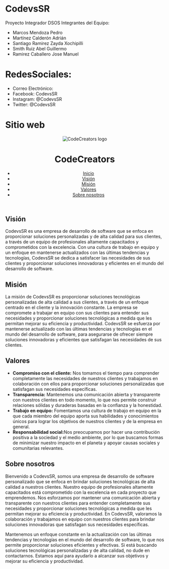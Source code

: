 # CodevsSR
Proyecto Integrador DSOS
Integrantes del Equipo:
  * Marcos Mendoza Pedro
  * Martínez Calderón Adrián
  * Santiago Ramirez Zayda Xochipilli
  * Smith Ruiz Abel Guillermo
  * Ramirez Caballero Jose Manuel
  
  
# RedesSociales:
* Correo Electrónico: 
* Facebook: CodevsSR
* Instagram: @CodevsSR
* Twitter: @CodevsSR

# Sitio web
<!DOCTYPE html>
<html lang="es">
<head>
    <meta charset="UTF-8">
    <meta name="viewport" content="width=device-width, initial-scale=1.0">
</head>
<body>
    <header>
        <img src="https://www.example.com/logo.png" alt="CodeCreators logo">
        <h1>CodeCreators</h1>
        <nav>
            <ul>
                <li><a href="#" class="active">Inicio</a></li>
                <li><a href="#vision">Visión</a></li>
                <li><a href="#mision">Misión</a></li>
                <li><a href="#valores">Valores</a></li>
                <li><a href="#nosotros">Sobre nosotros</a></li>
            </ul>
        </nav>
    </header>
    <section id="vision">
        <h2>Visión</h2>
        <p>CodevsSR es una empresa de desarrollo de software que se enfoca en proporcionar soluciones personalizadas y de alta calidad para sus clientes, a través de un equipo de profesionales altamente capacitados y comprometidos con la excelencia. Con una cultura de trabajo en equipo y un enfoque en mantenerse actualizados con las últimas tendencias y tecnologías, CodevsSR se dedica a satisfacer las necesidades de sus clientes y proporcionar soluciones innovadoras y eficientes en el mundo del desarrollo de software.</p>
    </section>
    <section id="mision">  
        <h2>Misión</h2>
        <p>La misión de CodevsSR es proporcionar soluciones tecnológicas personalizadas de alta calidad a sus clientes, a través de un enfoque centrado en el cliente y la innovación constante. La empresa se compromete a trabajar en equipo con sus clientes para entender sus necesidades y proporcionar soluciones tecnológicas a medida que les permitan mejorar su eficiencia y productividad. CodevsSR se esfuerza por mantenerse actualizado con las últimas tendencias y tecnologías en el mundo del desarrollo de software, para asegurarse de ofrecer siempre soluciones innovadoras y eficientes que satisfagan las necesidades de sus clientes.</p>
</section>
<section id="valores">
<h2>Valores</h2>
<ul>
<li><strong>Compromiso con el cliente:</strong> Nos tomamos el tiempo para comprender completamente las necesidades de nuestros clientes y trabajamos en colaboración con ellos para proporcionar soluciones personalizadas que satisfagan sus necesidades específicas.</li>
<li><strong>Transparencia:</strong>  Mantenemos una comunicación abierta y transparente con nuestros clientes en todo momento, lo que nos permite construir relaciones sólidas y duraderas basadas en la confianza y la honestidad.</li>
<li><strong>Trabajo en equipo:</strong> Fomentamos una cultura de trabajo en equipo en la que cada miembro del equipo aporta sus habilidades y conocimientos únicos para lograr los objetivos de nuestros clientes y de la empresa en general.</li>
<li><strong>Responsabilidad social:</strong>Nos preocupamos por hacer una contribución positiva a la sociedad y el medio ambiente, por lo que buscamos formas de minimizar nuestro impacto en el planeta y apoyar causas sociales y comunitarias relevantes.</li>
</ul>
</section>
  
  
<section id="nosotros">
<h2>Sobre nosotros</h2>
<p>Bienvenido a CodevsSR, somos una empresa de desarrollo de software personalizado que se enfoca en brindar soluciones tecnológicas de alta calidad a nuestros clientes. Nuestro equipo de profesionales altamente capacitados está comprometido con la excelencia en cada proyecto que emprendemos. Nos esforzamos por mantener una comunicación abierta y transparente con nuestros clientes para entender completamente sus necesidades y proporcionar soluciones tecnológicas a medida que les permitan mejorar su eficiencia y productividad. En CodevsSR, valoramos la colaboración y trabajamos en equipo con nuestros clientes para brindar soluciones innovadoras que satisfagan sus necesidades específicas.
  </p>
<p>Mantenemos un enfoque constante en la actualización con las últimas tendencias y tecnologías en el mundo del desarrollo de software, lo que nos permite proporcionar soluciones eficientes y efectivas. Si está buscando soluciones tecnológicas personalizadas y de alta calidad, no dude en contactarnos. Estamos aquí para ayudarlo a alcanzar sus objetivos y mejorar su eficiencia y productividad.
  </p>
</section>
<footer>
<p></p>
</footer>

</body>
</html>
